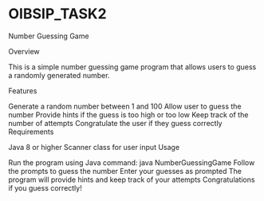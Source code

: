 # OIBSIP_TASK2
Number Guessing Game

Overview

This is a simple number guessing game program that allows users to guess a randomly generated number.

Features

Generate a random number between 1 and 100
Allow user to guess the number
Provide hints if the guess is too high or too low
Keep track of the number of attempts
Congratulate the user if they guess correctly
Requirements

Java 8 or higher
Scanner class for user input
Usage

Run the program using Java command: java NumberGuessingGame
Follow the prompts to guess the number
Enter your guesses as prompted
The program will provide hints and keep track of your attempts
Congratulations if you guess correctly!
